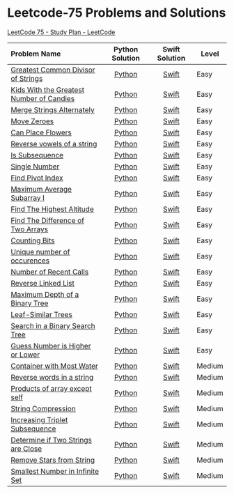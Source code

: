 # Leetcode-75 Problems and Solutions

[LeetCode 75 - Study Plan - LeetCode](https://leetcode.com/studyplan/leetcode-75/)

| Problem Name                                                                                                                                                            | Python Solution                                                          | Swift Solution                                                            | Level  |
|:----------------------------------------------------------------------------------------------------------------------------------------------------------------------- |:------------------------------------------------------------------------:|:-------------------------------------------------------------------------:| ------ |
| [Greatest Common Divisor of Strings](https://leetcode.com/problems/greatest-common-divisor-of-strings/?envType=study-plan-v2&envId=leetcode-75)                         | [Python](Python/Greatest%20Common%20Divisor%20of%20Strings.py)           | [Swift](Swift/Greatest%20Common%20Divisor%20of%20Strings.swift)           | Easy   |
| [Kids With the Greatest Number of Candies](https://leetcode.com/problems/kids-with-the-greatest-number-of-candies/description/?envType=study-plan-v2&envId=leetcode-75) | [Python](Python/Kids%20With%20the%20Greatest%20Number%20of%20Candies.py) | [Swift](Swift/Kids%20With%20the%20Greatest%20Number%20of%20Candies.swift) | Easy   |
| [Merge Strings Alternately](https://leetcode.com/problems/merge-strings-alternately/?envType=study-plan-v2&envId=leetcode-75)                                           | [Python](Python/Merge%20Strings%20Alternately.py)                        | [Swift](Swift/Merge%20Strings%20Alternately.swift)                        | Easy   |
| [Move Zeroes](https://leetcode.com/problems/move-zeroes/?envType=study-plan-v2&envId=leetcode-75)                                                                       | [Python](Python/Move%20Zeroes.py)                                        | [Swift](Swift/Move%20Zeroes.swift)                                        | Easy   |
| [Can Place Flowers](https://leetcode.com/problems/can-place-flowers/?envType=study-plan-v2&envId=leetcode-75)                                                           | [Python](Python/Can%20Place%20Flowers.py)                                | [Swift](Swift/Can%20Place%20Flowers.swift)                                | Easy   |
| [Reverse vowels of a string](https://leetcode.com/problems/reverse-vowels-of-a-string/?envType=study-plan-v2&envId=leetcode-75)                                         | [Python](Python/Reverse%20Vowels%20of%20a%20String.py)                   | [Swift](Swift/Reverse%20Vowels%20of%20a%20String.swift)                   | Easy   |
| [Is Subsequence](https://leetcode.com/problems/is-subsequence/description/?envType=study-plan-v2&envId=leetcode-75)                                                     | [Python](Python/Is%20Subsequence.py)                                     | [Swift](Swift/Is%20Subsequence.swift)                                     | Easy   |
| [Single Number](https://leetcode.com/problems/single-number/?envType=study-plan-v2&envId=leetcode-75)                                                                   | [Python](Python/Single%20Number.py)                                      | [Swift](Swift/Single%20Number.swift)                                      | Easy   |
| [Find Pivot Index](https://leetcode.com/problems/find-pivot-index/description/?envType=study-plan-v2&envId=leetcode-75)                                                 | [Python](Python/Find%20Pivot%20Index.py)                                 | [Swift](Swift/Find%20Pivot%20Index.swift)                                 | Easy   |
| [Maximum Average Subarray I](https://leetcode.com/problems/maximum-average-subarray-i/?envType=study-plan-v2&envId=leetcode-75)                                         | [Python](Python/Maximum%20Average%20Subarray%20I.py)                     | [Swift](Swift/Maximum%20Average%20Subarray%20I.swift)                     | Easy   |
| [Find The Highest Altitude](https://leetcode.com/problems/find-the-highest-altitude/?envType=study-plan-v2&envId=leetcode-75)                                           | [Python](Python/Find%20the%20Highest%20Altitude.py)                      | [Swift](Swift/Find%20the%20Highest%20Altitude.swift)                      | Easy   |
| [Find The Difference of Two Arrays](https://leetcode.com/problems/find-the-difference-of-two-arrays/?envType=study-plan-v2&envId=leetcode-75)                           | [Python](Python/Find%20the%20Difference%20of%20Two%20Arrays.py)          | [Swift](Swift/Find%20the%20Difference%20of%20Two%20Arrays.swift)          | Easy   |
| [Counting Bits](https://leetcode.com/problems/counting-bits/?envType=study-plan-v2&envId=leetcode-75)                                                                   | [Python](Python/Counting%20Bits.py)                                      | [Swift](Swift/Counting%20Bits.swift)                                      | Easy   |
| [Unique number of occurences](https://leetcode.com/problems/unique-number-of-occurrences/?envType=study-plan-v2&envId=leetcode-75)                                      | [Python](Python/Unique%20Number%20of%20Occurences.py)                    | [Swift](Swift/Unique%20Number%20of%20Occurences.swift)                    | Easy   |
| [Number of Recent Calls](https://leetcode.com/problems/number-of-recent-calls/?envType=study-plan-v2&envId=leetcode-75)                                                 | [Python](Python/Number%20of%20Recent%20Calls.py)                         | [Swift](Swift/Number%20of%20Recent%20Calls.swift)                         | Easy   |
| [Reverse Linked List](https://leetcode.com/problems/reverse-linked-list/?envType=study-plan-v2&envId=leetcode-75)                                                       | [Python](Python/Reverse%20Linked%20List.py)                              | [Swift](Swift/Reverse%20Linked%20List.swift)                              | Easy   |
| [Maximum Depth of a Binary Tree](https://leetcode.com/problems/maximum-depth-of-binary-tree/description/?envType=study-plan-v2&envId=leetcode-75)                       | [Python](Python/Maximum%20Depth%20of%20Binary%20Tree.py)                 | [Swift](Swift/Maximum%20Depth%20of%20Binary%20Tree.swift)                 | Easy   |
| [Leaf-Similar Trees](https://leetcode.com/problems/leaf-similar-trees/?envType=study-plan-v2&envId=leetcode-75)                                                         | [Python](Python/Leaf-Similar%20Trees.py)                                                               | [Swift](Swift/Leaf-Similar%20Trees.swift)                                                                 | Easy   |
| [Search in a Binary Search Tree](https://leetcode.com/problems/search-in-a-binary-search-tree/description/?envType=study-plan-v2&envId=leetcode-75)                     | [Python](Python/Search%20in%20a%20Binary%20Search%20Tree.py)                                                               | [Swift](Swift/Search%20in%20a%20Binary%20Search%20Tree.swift)                                                                 | Easy   |
| [Guess Number is Higher or Lower](https://leetcode.com/problems/guess-number-higher-or-lower/description/?envType=study-plan-v2&envId=leetcode-75)                      | [Python](Python/Guess%20Number%20Higher%20or%20Lower.py)                                                               | [Swift](Swift/Guess%20Number%20Higher%20or%20Lower.swift)                                                                 | Easy   |
| [Container with Most Water](https://leetcode.com/problems/container-with-most-water/?envType=study-plan-v2&envId=leetcode-75)                                           | [Python](Python/Container%20with%20Most%20Water.py)                      | [Swift](Swift/Container%20with%20Most%20Water.swift)                      | Medium |
| [Reverse words in a string](https://leetcode.com/problems/reverse-words-in-a-string/?envType=study-plan-v2&envId=leetcode-75)                                           | [Python](Python/Reverse%20Words%20in%20a%20String.py)                    | [Swift](Swift/Reverse%20Words%20in%20a%20String.swift)                    | Medium |
| [Products of array except self](https://leetcode.com/problems/product-of-array-except-self/description/?envType=study-plan-v2&envId=leetcode-75)                        | [Python](Python/Product%20of%20Array%20except%20self.py)                 | [Swift](Swift/Product%20of%20Array%20except%20self.swift)                 | Medium |
| [String Compression](https://leetcode.com/problems/string-compression/?envType=study-plan-v2&envId=leetcode-75)                                                         | [Python](Python/String%20Compression.py)                                 | [Swift](Swift/String%20Compression.swift)                                 | Medium |
| [Increasing Triplet Subsequence](https://leetcode.com/problems/increasing-triplet-subsequence/?envType=study-plan-v2&envId=leetcode-75)                                 | [Python](Python/Increasing%20Triplet%20Subsequence.py)                   | [Swift](Swift/Increasing%20Triplet%20Subsequence.swift)                   | Medium |
| [Determine if Two Strings are Close](https://leetcode.com/problems/determine-if-two-strings-are-close/?envType=study-plan-v2&envId=leetcode-75)                         | [Python](Python/Determine%20if%20two%20strings%20are%20close.py)         | [Swift](Swift/Determine%20if%20two%20strings%20are%20close.swift)         | Medium |
| [Remove Stars from String](https://leetcode.com/problems/removing-stars-from-a-string/?envType=study-plan-v2&envId=leetcode-75)                                         | [Python](Python/Remove%20Stars%20from%20String.py)                       | [Swift](Swift/Remove%20Stars%20from%20String.swift)                       | Medium |
| [Smallest Number in Infinite Set](https://leetcode.com/problems/smallest-number-in-infinite-set/description/?envType=study-plan-v2&envId=leetcode-75)                   | [Python](Python/Smallest%20Number%20in%20Infinite%20Set.py)                                                               | [Swift](Swift/Smallest%20Number%20in%20Infinite%20Set.swift)                                                                 | Medium |
